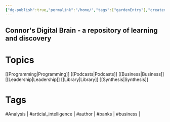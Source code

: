 ```yaml
---
{"dg-publish":true,"permalink":"/home/","tags":["gardenEntry"],"created":"2025-03-08T13:12:42.776-05:00","updated":"2025-03-08T15:05:56.263-05:00"}
---
```


Connor's Digital Brain - a repository of learning and discovery
---

# Topics
[[Programming\|Programming]]
[[Podcasts\|Podcasts]]
[[Business\|Business]]
[[Leadership\|Leadership]]
[[Library\|Library]]
[[Synthesis\|Synthesis]]

# Tags
#Analysis | #articial_intelligence | #author | #banks | #business |

